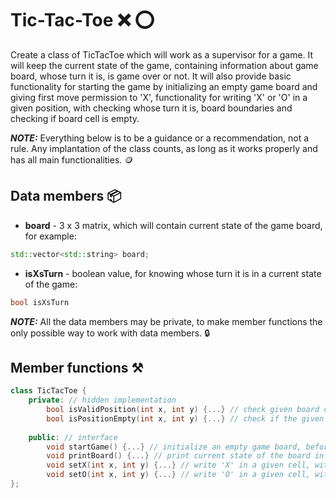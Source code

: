 # Tic-Tac-Toe :x: :o:
Create a class of TicTacToe which will work as a supervisor for a game.
It will keep the current state of the game,
containing information about game board, whose turn it is, is game over or not.
It will also provide basic functionality for starting the game by initializing an empty game board and
giving first move permission to 'X',
functionality for writing 'X' or 'O' in a given position, with checking whose turn it is,
board boundaries and checking if board cell is empty.

***NOTE:*** Everything below is to be a guidance or a recommendation, not a rule.
Any implantation of the class counts, as long as it works properly and has all main functionalities. :coin:

## Data members :package:
* **board** - 3 x 3 matrix, which will contain current state of the game board, for example:
```c++
std::vector<std::string> board;
```
* **isXsTurn** - boolean value, for knowing whose turn it is in a current state of the game:
```c++
bool isXsTurn
```
***NOTE:*** All the data members may be private,
to make member functions the only possible way to work with data members. :lock:

## Member functions :hammer_and_pick:
```c++
class TicTacToe {
    private: // hidden implementation
        bool isValidPosition(int x, int y) {...} // check given board cells ranges to be in {1, 2, 3} x {1, 2, 3}
        bool isPositionEmpty(int x, int y) {...} // check if the given board cell contains 'X' or 'O' in it
    
    public: // interface
        void startGame() {...} // initialize an empty game board, before starting the game
        void printBoard() {...} // print current state of the board in a console
        void setX(int x, int y) {...} // write 'X' in a given cell, with checks for validity and emptiness
        void setO(int x, int y) {...} // write 'O' in a given cell, with checks for validity and emptiness
};
```
